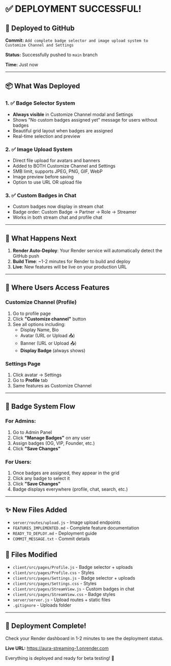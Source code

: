 # ✅ DEPLOYMENT SUCCESSFUL!

## 🚀 Deployed to GitHub

**Commit:** `Add complete badge selector and image upload system to Customize Channel and Settings`

**Status:** Successfully pushed to `main` branch

**Time:** Just now

---

## 📦 What Was Deployed

### 1. ✅ Badge Selector System
- **Always visible** in Customize Channel modal and Settings
- Shows "No custom badges assigned yet" message for users without badges
- Beautiful grid layout when badges are assigned
- Real-time selection and preview

### 2. ✅ Image Upload System
- Direct file upload for avatars and banners
- Added to BOTH Customize Channel and Settings
- 5MB limit, supports JPEG, PNG, GIF, WebP
- Image preview before saving
- Option to use URL OR upload file

### 3. ✅ Custom Badges in Chat
- Custom badges now display in stream chat
- Badge order: Custom Badge → Partner → Role → Streamer
- Works in both stream chat and profile chat

---

## 🎯 What Happens Next

1. **Render Auto-Deploy**: Your Render service will automatically detect the GitHub push
2. **Build Time**: ~1-2 minutes for Render to build and deploy
3. **Live**: New features will be live on your production URL

---

## 📍 Where Users Access Features

### Customize Channel (Profile)
1. Go to profile page
2. Click **"Customize channel"** button
3. See all options including:
   - Display Name, Bio
   - Avatar (URL or Upload 📤)
   - Banner (URL or Upload 📤)
   - **Display Badge** (always shows)

### Settings Page
1. Click avatar → Settings
2. Go to **Profile** tab
3. Same features as Customize Channel

---

## 🏅 Badge System Flow

### For Admins:
1. Go to Admin Panel
2. Click **"Manage Badges"** on any user
3. Assign badges (OG, VIP, Founder, etc.)
4. Click **"Save Changes"**

### For Users:
1. Once badges are assigned, they appear in the grid
2. Click any badge to select it
3. Click **"Save Changes"**
4. Badge displays everywhere (profile, chat, search, etc.)

---

## ✨ New Files Added

- `server/routes/upload.js` - Image upload endpoints
- `FEATURES_IMPLEMENTED.md` - Complete feature documentation
- `READY_TO_DEPLOY.md` - Deployment guide
- `COMMIT_MESSAGE.txt` - Commit details

## 📝 Files Modified

- `client/src/pages/Profile.js` - Badge selector + uploads
- `client/src/pages/Profile.css` - Styles
- `client/src/pages/Settings.js` - Badge selector + uploads
- `client/src/pages/Settings.css` - Styles
- `client/src/pages/StreamView.js` - Custom badges in chat
- `client/src/pages/StreamView.css` - Badge styles
- `server/server.js` - Upload routes + static files
- `.gitignore` - Uploads folder

---

## 🎊 Deployment Complete!

Check your Render dashboard in 1-2 minutes to see the deployment status.

**Live URL:** https://aura-streaming-1.onrender.com

Everything is deployed and ready for beta testing! 🚀

